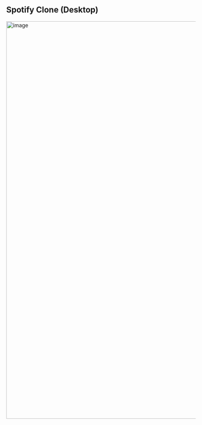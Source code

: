 ## Spotify Clone (Desktop)

<img width="1889" height="1055" alt="image" src="https://github.com/user-attachments/assets/213034d1-4e47-4adc-8aef-59116daa5c72" />
